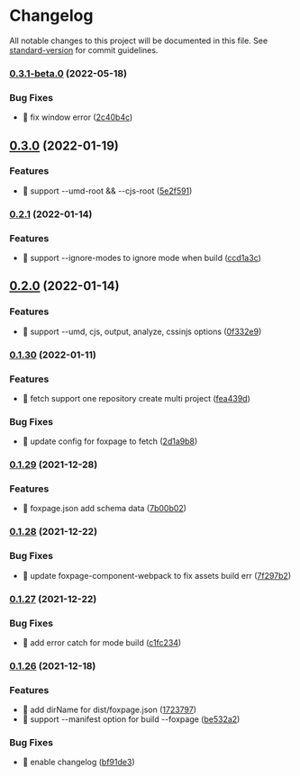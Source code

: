 # Changelog

All notable changes to this project will be documented in this file. See [standard-version](https://github.com/conventional-changelog/standard-version) for commit guidelines.

### [0.3.1-beta.0](https://github.com/foxpage/foxpage-cli/compare/v0.3.0...v0.3.1-beta.0) (2022-05-18)


### Bug Fixes

* 🐛 fix window error ([2c40b4c](https://github.com/foxpage/foxpage-cli/commit/2c40b4c1fe04044815e59292c3ed3649547e6e5a))

## [0.3.0](https://github.com/foxpage/foxpage-cli/compare/v0.2.1...v0.3.0) (2022-01-19)


### Features

* 🎸 support --umd-root && --cjs-root ([5e2f591](https://github.com/foxpage/foxpage-cli/commit/5e2f59199fc180f225a607c97b1c096b8019f510))

### [0.2.1](https://github.com/foxpage/foxpage-cli/compare/v0.2.0...v0.2.1) (2022-01-14)


### Features

* 🎸 support --ignore-modes to ignore mode when build ([ccd1a3c](https://github.com/foxpage/foxpage-cli/commit/ccd1a3c5911ad5aa0b2025202280f5d20b8217f6))

## [0.2.0](https://github.com/foxpage/foxpage-cli/compare/v0.1.30...v0.2.0) (2022-01-14)


### Features

* 🎸 support --umd, cjs, output, analyze, cssinjs  options ([0f332e9](https://github.com/foxpage/foxpage-cli/commit/0f332e9827c710081b8eb0a3adbe82b639b39516))

### [0.1.30](https://github.com/foxpage/foxpage-cli/compare/v0.1.29...v0.1.30) (2022-01-11)


### Features

* 🎸 fetch support one repository create multi project ([fea439d](https://github.com/foxpage/foxpage-cli/commit/fea439da497cae53a87d16dac963957c0da48ddc))


### Bug Fixes

* 🐛 update config for foxpage to fetch ([2d1a9b8](https://github.com/foxpage/foxpage-cli/commit/2d1a9b8fc4c27f4ab12c44b9b891ddbff244dd79))

### [0.1.29](https://github.com/foxpage/foxpage-cli/compare/v0.1.28...v0.1.29) (2021-12-28)

### Features

- 🎸 foxpage.json add schema data ([7b00b02](https://github.com/foxpage/foxpage-cli/commit/7b00b02492697c72d1907fd14d18abdba1ba313e))

### [0.1.28](https://github.com/foxpage/foxpage-cli/compare/v0.1.27...v0.1.28) (2021-12-22)

### Bug Fixes

- 🐛 update foxpage-component-webpack to fix assets build err ([7f297b2](https://github.com/foxpage/foxpage-cli/commit/7f297b207c77a094edbc6a184ae499459aa8104f))

### [0.1.27](https://github.com/foxpage/foxpage-cli/compare/v0.1.26...v0.1.27) (2021-12-22)

### Bug Fixes

- 🐛 add error catch for mode build ([c1fc234](https://github.com/foxpage/foxpage-cli/commit/c1fc23441222093e22424b8de75e42c6294b36c2))

### [0.1.26](https://github.com/foxpage/foxpage-cli/compare/v0.1.25...v0.1.26) (2021-12-18)

### Features

- 🎸 add dirName for dist/foxpage.json ([1723797](https://github.com/foxpage/foxpage-cli/commit/1723797c3464adfa1e642b075697b69d2173d956))
- 🎸 support --manifest option for build --foxpage ([be532a2](https://github.com/foxpage/foxpage-cli/commit/be532a22af3319a23216eb858d84328809b2adf2))

### Bug Fixes

- 🐛 enable changelog ([bf91de3](https://github.com/foxpage/foxpage-cli/commit/bf91de30256eaa8983542a4aab12ace1a02046f0))
